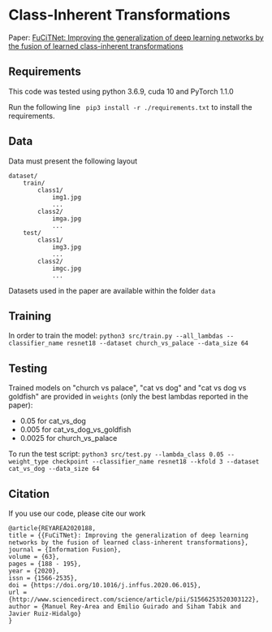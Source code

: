 # Class-Inherent Transformations
Paper: [FuCiTNet: Improving the generalization of deep learning networks by the fusion of learned class-inherent transformations](https://arxiv.org/abs/2005.08235)

## Requirements
This code was tested using python 3.6.9, cuda 10 and PyTorch 1.1.0

Run the following line ` pip3 install -r ./requirements.txt` to install the requirements.

## Data
Data must present the following layout

```
dataset/
    train/
        class1/
            img1.jpg
            ...
        class2/
            imga.jpg
            ...
    test/
        class1/
            img3.jpg
            ...
        class2/
            imgc.jpg
            ...
```
Datasets used in the paper are available within the folder `data`
## Training
In order to train the model:
`python3 src/train.py --all_lambdas --classifier_name resnet18 --dataset church_vs_palace --data_size 64`

## Testing
Trained models on "church vs palace", "cat vs dog" and "cat vs dog vs goldfish" are provided in `weights` (only the best lambdas reported in the paper):
- 0.05 for cat_vs_dog
- 0.005 for cat_vs_dog_vs_goldfish
- 0.0025 for church_vs_palace

To run the test script:
`python3 src/test.py --lambda_class 0.05 --weight_type checkpoint --classifier_name resnet18 --kfold 3 --dataset cat_vs_dog --data_size 64`

## Citation
If you use our code, please cite our work
```
@article{REYAREA2020188,
title = {{FuCiTNet}: Improving the generalization of deep learning networks by the fusion of learned class-inherent transformations},
journal = {Information Fusion},
volume = {63},
pages = {188 - 195},
year = {2020},
issn = {1566-2535},
doi = {https://doi.org/10.1016/j.inffus.2020.06.015},
url = {http://www.sciencedirect.com/science/article/pii/S1566253520303122},
author = {Manuel Rey-Area and Emilio Guirado and Siham Tabik and Javier Ruiz-Hidalgo}
}
```
